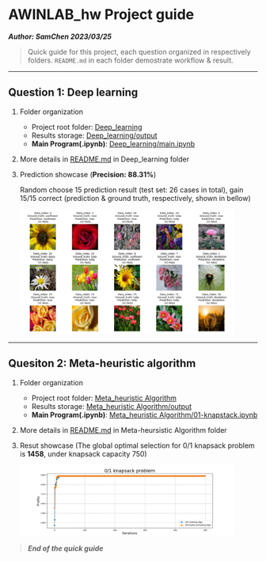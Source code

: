 # AWINLAB_hw Project guide

***Author: SamChen 2023/03/25***

> Quick guide for this project, each question organized in respectively folders. ``README.md`` in each folder demostrate workflow & result.

----

## Question 1: Deep learning

1. Folder organization

    - Project root folder: [Deep_learning](./Deep_learning/)
    <!-- - Dataset: [Deep_learning/datasets](./Deep_learning/datasets/)
    - Train-test split: [Deep_learning/split_datasets](./Deep_learning/split_datasets/) -->
    - Results storage: [Deep_learning/output](./Deep_learning/output/)
    - **Main Program(.ipynb)**: [Deep_learning/main.ipynb](./Deep_learning/main.ipynb)

2. More details in [README.md](./Deep_learning/README.md) in Deep_learning folder

3. Prediction showcase (**Precision: 88.31%**)

    Random choose 15 prediction result (test set: 26 cases in total), gain 15/15 correct (prediction & ground truth, respectively, shown in bellow)

    <img src='./Deep_learning/output/cnn_pred_result.png' width='90%'> 

----

## Quesiton 2: Meta-heuristic algorithm

1. Folder organization

    - Project root folder: [Meta_heuristic Algorithm](./Meta_heuristic%20Algorithm/)
    - Results storage: [Meta_heuristic Algorithm/output](./Meta_heuristic%20Algorithm/output/)
    - **Main Program(.ipynb)**: [Meta_heuristic Algorithm/01-knapstack.ipynb](./Meta_heuristic%20Algorithm/01-knapstack.ipynb)

2. More details in [README.md](./Meta_heuristic%20Algorithm/README.md) in Meta-heursistic Algorithm folder

3. Resut showcase (The global optimal selection for 0/1 knapsack problem is **1458**, under knapsack capacity 750)

    <img src='./Meta_heuristic Algorithm/output/01_knapsack_combine.png' width='90%'> 

> ***End of the quick guide***